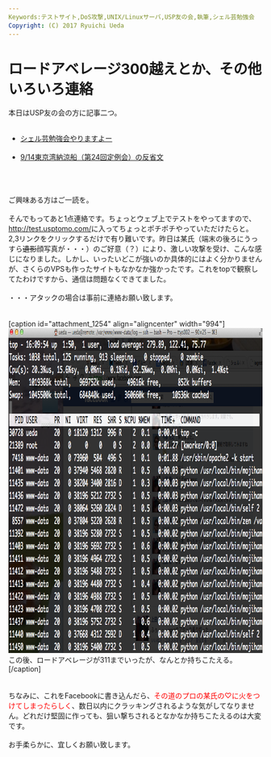 ```yaml
---
Keywords:テストサイト,DoS攻撃,UNIX/Linuxサーバ,USP友の会,執筆,シェル芸勉強会
Copyright: (C) 2017 Ryuichi Ueda
---
```

# ロードアベレージ300越えとか、その他いろいろ連絡
本日はUSP友の会の方に記事二つ。<br />
<ul><br />
	<li><a title="シェル芸勉強会やりますよー" href="http://www.usptomo.com/PAGE=20130919USPSTUDY" target="_blank">シェル芸勉強会やりますよー</a></li><br />
	<li><a title="9/14東京湾納涼船（第24回定例会）の反省文" href="http://www.usptomo.com/PAGE=20130919NOURYOUSEN" target="_blank">9/14東京湾納涼船（第24回定例会）の反省文</a></li><br />
</ul><br />
<br />
ご興味ある方はご一読を。<br />
<br />
そんでもってあと1点連絡です。ちょっとウェブ上でテストをやってますので、<a href="http://test.usptomo.com/" target="_blank">http://test.usptomo.com/</a>に入ってちょっとポチポチやっていただけたらと。 2,3リンクをクリックするだけで有り難いです。昨日は某氏（端末の後ろにうっすら<del datetime="2013-09-19T01:24:14+00:00">遺影</del>顔写真が・・・）のご好意（？）により、激しい攻撃を受け、こんな感じになりました。しかし、いったいどこが強いのか具体的にはよく分かりませんが、さくらのVPSも作ったサイトもなかなか強かったです。これをtopで観察してたわけですから、通信は問題なくできてました。<br />
<br />
・・・アタックの場合は事前に連絡お願い致します。<br />
<br />
<br />
[caption id="attachment_1254" align="aligncenter" width="994"]<a href="スクリーンショット-2013-09-18-16.10.00.png"><img class="size-full wp-image-1254" alt="この後、ロードアベレージが311までいったが、なんとか持ちこたえる。" src="スクリーンショット-2013-09-18-16.10.00.png" width="994" height="645" /></a> この後、ロードアベレージが311までいったが、なんとか持ちこたえる。[/caption]<br />
<br />
<br />
ちなみに、これをFacebookに書き込んだら、<span style="color: #ff0000;">その道のプロの某氏の♡に火をつけてしまったらしく</span>、数日以内にクラッキングされるような気がしてなりません。どれだけ堅固に作っても、狙い撃ちされるとなかなか持ちこたえるのは大変です。<br />
<br />
お手柔らかに、宜しくお願い致します。
